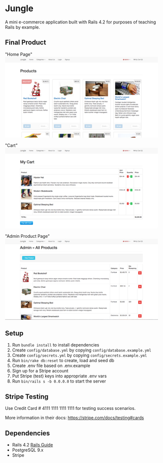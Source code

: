 # Jungle

A mini e-commerce application built with Rails 4.2 for purposes of teaching Rails by example.

## Final Product

"Home Page"
!["Home Page"](https://github.com/juliaj621/jungle-project/blob/master/public/images/Screen%20Shot%202019-11-20%20at%203.30.53%20PM.png?raw=true)

"Cart"
!["Cart"](https://github.com/juliaj621/jungle-project/blob/master/public/images/Screen%20Shot%202019-11-20%20at%203.31.39%20PM.png?raw=true)

"Admin Product Page"
!["Admin Product Page"](https://github.com/juliaj621/jungle-project/blob/master/public/images/Screen%20Shot%202019-11-20%20at%203.31.18%20PM.png?raw=true)


## Setup

1. Run `bundle install` to install dependencies
2. Create `config/database.yml` by copying `config/database.example.yml`
3. Create `config/secrets.yml` by copying `config/secrets.example.yml`
4. Run `bin/rake db:reset` to create, load and seed db
5. Create .env file based on .env.example
6. Sign up for a Stripe account
7. Put Stripe (test) keys into appropriate .env vars
8. Run `bin/rails s -b 0.0.0.0` to start the server

## Stripe Testing

Use Credit Card # 4111 1111 1111 1111 for testing success scenarios.

More information in their docs: <https://stripe.com/docs/testing#cards>

## Dependencies

* Rails 4.2 [Rails Guide](http://guides.rubyonrails.org/v4.2/)
* PostgreSQL 9.x
* Stripe
